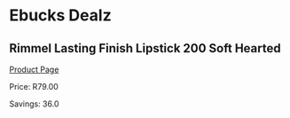 
# Ebucks Dealz
## Rimmel Lasting Finish Lipstick 200 Soft Hearted
[Product Page](https://www.ebucks.com/web/shop/productSelected.do?prodId=985834538&catId=1158500262)

Price: R79.00

Savings: 36.0


	